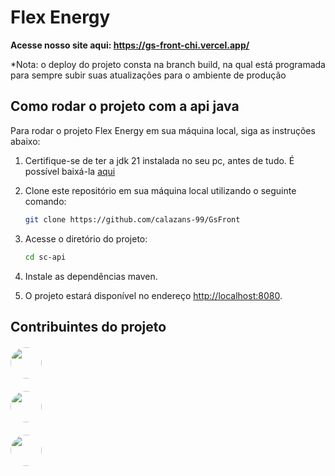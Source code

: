 # Flex Energy

**Acesse nosso site aqui: https://gs-front-chi.vercel.app/** 

*Nota: o deploy do projeto consta na branch build, na qual está programada para sempre subir suas atualizações para o ambiente de produção

## Como rodar o projeto com a api java

Para rodar o projeto Flex Energy em sua máquina local, siga as instruções abaixo:

1. Certifique-se de ter a jdk 21 instalada no seu pc, antes de tudo. É possível baixá-la [aqui](https://www.oracle.com/java/technologies/javase/jdk21-archive-downloads.html)

2. Clone este repositório em sua máquina local utilizando o seguinte comando:

    ```bash
    git clone https://github.com/calazans-99/GsFront
    ```

3. Acesse o diretório do projeto:

    ```bash
    cd sc-api
    ```

4. Instale as dependências maven.

5. O projeto estará disponível no endereço [http://localhost:8080](http://localhost:8080).

## Contribuintes do projeto

<div style="display: flex; gap: 10px; align-items: center; margin: 20px 0">
    <img src="" style="height: 50px; width: 50px; border-radius: 100%" />
    <span style="font-size: 1.5em;"></span>
</div>

<div style="display: flex; gap: 10px; align-items: center; margin: 20px 0">
    <img src="" style="height: 50px; width: 50px; border-radius: 100%" />
    <span style="font-size: 1.5em;"></span>
</div>
<div style="display: flex; gap: 10px; align-items: center; margin: 20px 0">
    <img src="" style="height: 50px; width: 50px; border-radius: 100%" />
    <span style="font-size: 1.5em;"></span>
</div>



